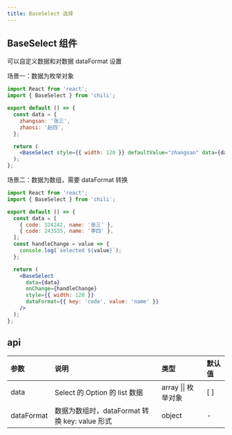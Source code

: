 ```yaml
---
title: BaseSelect 选择
---
```


## BaseSelect 组件

可以自定义数据和对数据 dataFormat 设置

场景一：数据为枚举对象

```jsx
import React from 'react';
import { BaseSelect } from 'chili';

export default () => {
  const data = {
    zhangsan: '张三',
    zhaosi: '赵四',
  };

  return (
    <BaseSelect style={{ width: 120 }} defaultValue="zhangsan" data={data} />
  );
};
```

场景二：数据为数组，需要 dataFormat 转换

```jsx
import React from 'react';
import { BaseSelect } from 'chili';

export default () => {
  const data = [
    { code: 324242, name: '张三' },
    { code: 243535, name: '李四' },
  ];
  const handleChange = value => {
    console.log(`selected ${value}`);
  };

  return (
    <BaseSelect
      data={data}
      onChange={handleChange}
      style={{ width: 120 }}
      dataFormat={{ key: 'code', value: 'name' }}
    />
  );
};
```

## api

| 参数       | 说明                                          | 类型                | 默认值 |
| :--------- | :-------------------------------------------- | :------------------ | :----- |
| data       | Select 的 Option 的 list 数据                 | array \|\| 枚举对象 | [ ]    |
| dataFormat | 数据为数组时，dataFormat 转换 key: value 形式 | object              | -      |
